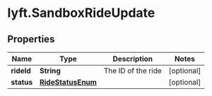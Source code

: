 # lyft.SandboxRideUpdate

## Properties
Name | Type | Description | Notes
------------ | ------------- | ------------- | -------------
**rideId** | **String** | The ID of the ride | [optional] 
**status** | [**RideStatusEnum**](RideStatusEnum.md) |  | [optional] 



